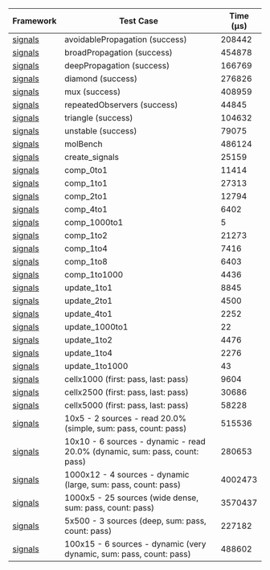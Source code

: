 | Framework | Test Case | Time (μs) |
| --- | --- | --- |
| [signals](https://github.com/rodydavis/signals.dart) | avoidablePropagation (success) | 208442 |
| [signals](https://github.com/rodydavis/signals.dart) | broadPropagation (success) | 454878 |
| [signals](https://github.com/rodydavis/signals.dart) | deepPropagation (success) | 166769 |
| [signals](https://github.com/rodydavis/signals.dart) | diamond (success) | 276826 |
| [signals](https://github.com/rodydavis/signals.dart) | mux (success) | 408959 |
| [signals](https://github.com/rodydavis/signals.dart) | repeatedObservers (success) | 44845 |
| [signals](https://github.com/rodydavis/signals.dart) | triangle (success) | 104632 |
| [signals](https://github.com/rodydavis/signals.dart) | unstable (success) | 79075 |
| [signals](https://github.com/rodydavis/signals.dart) | molBench | 486124 |
| [signals](https://github.com/rodydavis/signals.dart) | create_signals | 25159 |
| [signals](https://github.com/rodydavis/signals.dart) | comp_0to1 | 11414 |
| [signals](https://github.com/rodydavis/signals.dart) | comp_1to1 | 27313 |
| [signals](https://github.com/rodydavis/signals.dart) | comp_2to1 | 12794 |
| [signals](https://github.com/rodydavis/signals.dart) | comp_4to1 | 6402 |
| [signals](https://github.com/rodydavis/signals.dart) | comp_1000to1 | 5 |
| [signals](https://github.com/rodydavis/signals.dart) | comp_1to2 | 21273 |
| [signals](https://github.com/rodydavis/signals.dart) | comp_1to4 | 7416 |
| [signals](https://github.com/rodydavis/signals.dart) | comp_1to8 | 6403 |
| [signals](https://github.com/rodydavis/signals.dart) | comp_1to1000 | 4436 |
| [signals](https://github.com/rodydavis/signals.dart) | update_1to1 | 8845 |
| [signals](https://github.com/rodydavis/signals.dart) | update_2to1 | 4500 |
| [signals](https://github.com/rodydavis/signals.dart) | update_4to1 | 2252 |
| [signals](https://github.com/rodydavis/signals.dart) | update_1000to1 | 22 |
| [signals](https://github.com/rodydavis/signals.dart) | update_1to2 | 4476 |
| [signals](https://github.com/rodydavis/signals.dart) | update_1to4 | 2276 |
| [signals](https://github.com/rodydavis/signals.dart) | update_1to1000 | 43 |
| [signals](https://github.com/rodydavis/signals.dart) | cellx1000 (first: pass, last: pass) | 9604 |
| [signals](https://github.com/rodydavis/signals.dart) | cellx2500 (first: pass, last: pass) | 30686 |
| [signals](https://github.com/rodydavis/signals.dart) | cellx5000 (first: pass, last: pass) | 58228 |
| [signals](https://github.com/rodydavis/signals.dart) | 10x5 - 2 sources - read 20.0% (simple, sum: pass, count: pass) | 515536 |
| [signals](https://github.com/rodydavis/signals.dart) | 10x10 - 6 sources - dynamic - read 20.0% (dynamic, sum: pass, count: pass) | 280653 |
| [signals](https://github.com/rodydavis/signals.dart) | 1000x12 - 4 sources - dynamic (large, sum: pass, count: pass) | 4002473 |
| [signals](https://github.com/rodydavis/signals.dart) | 1000x5 - 25 sources (wide dense, sum: pass, count: pass) | 3570437 |
| [signals](https://github.com/rodydavis/signals.dart) | 5x500 - 3 sources (deep, sum: pass, count: pass) | 227182 |
| [signals](https://github.com/rodydavis/signals.dart) | 100x15 - 6 sources - dynamic (very dynamic, sum: pass, count: pass) | 488602 |
